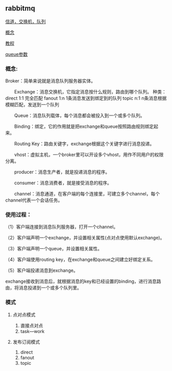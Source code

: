 ## rabbitmq
[信道，交换机，队列](https://www.cnblogs.com/zhangxue/p/7699698.html)

[概念](https://www.cnblogs.com/jun-ma/p/4840869.html)

[教程](https://www.jianshu.com/p/1c1efb462879)

[queue参数](https://www.cnblogs.com/LiangSW/p/6218886.html)

### 概念:


   Broker：简单来说就是消息队列服务器实体。

　　Exchange：消息交换机，它指定消息按什么规则，路由到哪个队列。
                种类：direct 1:1 完全匹配  fanout 1:n 1条消息发送到绑定到的队列 topic n:1 n条消息根据模糊匹配，发送到一个队列
                

　　Queue：消息队列载体，每个消息都会被投入到一个或多个队列。

　　Binding：绑定，它的作用就是把exchange和queue按照路由规则绑定起来。

　　Routing Key：路由关键字，exchange根据这个关键字进行消息投递。

　　vhost：虚拟主机，一个broker里可以开设多个vhost，用作不同用户的权限分离。

　　producer：消息生产者，就是投递消息的程序。

　　consumer：消息消费者，就是接受消息的程序。

　　channel：消息通道，在客户端的每个连接里，可建立多个channel，每个channel代表一个会话任务。


### 使用过程：

（1）客户端连接到消息队列服务器，打开一个channel。

（2）客户端声明一个exchange，并设置相关属性(点对点使用默认exchange)。

（3）客户端声明一个queue，并设置相关属性。

（4）客户端使用routing key，在exchange和queue之间建立好绑定关系。

（5）客户端投递消息到exchange。

exchange接收到消息后，就根据消息的key和已经设置的binding，进行消息路由，将消息投递到一个或多个队列里。

### 模式

1. 点对点模式
    1. 直接点对点
    2. task—work

2. 发布订阅模式
    1. direct
    2. fanout
    3. topic
